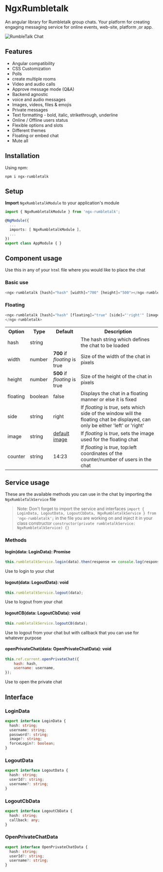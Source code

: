 # NgxRumbletalk

An angular library for Rumbletalk group chats. Your platform for creating engaging messaging 
service for online events, web-site, platform ,or app.
 
![RumbleTalk Chat](https://d1pfint8izqszg.cloudfront.net/web7/images/q&a_fold.png)

## Features

- Angular compatibility
- CSS Customization
- Polls
- create multiple rooms
- Video and audio calls
- Approve message mode (Q&A)
- Backend agnostic
- voice and audio messages 
- Images, videos, files & emojis
- Private messages
- Text formatting - bold, italic, strikethrough, underline
- Online / Offline users status
- Flexible options and slots
- Different themes
- Floating or embed chat
- Mute all

## Installation

Using npm:

`npm i ngx-rumbletalk`

## Setup

**Import** `NgxRumbletalkModule` to your application's module

```typescript
import { NgxRumbletalkModule } from 'ngx-rumbletalk';

@NgModule({
  ...
  imports: [ NgxRumbletalkModule ],
  ...
})
export class AppModule { }
```

## Component usage

Use this in any of your `html` file where you would like to place the chat

### Basic use
```typescript
<ngx-rumbletalk [hash]="hash" [width]="700" [height]="500"></ngx-rumbletalk>
```

### Floating
```typescript
<ngx-rumbletalk [hash]="hash" [floating]="true" [side]="'right'" [image]="'https://d1pfint8izqszg.cloudfront.net/images/toolbar/toolbar.png'" [counter]="'14:23'">
</ngx-rumbletalk>
```

<table>
  <tr>
    <th>Option</th>
    <th>Type</th>
    <th>Default</th>
    <th>Description</th>
  </tr>
  <tr>
    <td>hash</td>
    <td>string</td>
    <td></td>
    <td>The hash string which defines the chat to be loaded</td>
  </tr>
  <tr>
    <td>width</td>
    <td>number</td>
    <td><b>700</b> if <i>floating</i> is true</td>
    <td>Size of the width of the chat in pixels</td>
  </tr>
  <tr>
    <td>height</td>
    <td>number</td>
    <td><b>500</b> if <i>floating</i> is true</td>
    <td>Size of the height of the chat in pixels</td>
  </tr>
  <tr>
    <td>floating</td>
    <td>boolean</td>
    <td>false</td>
    <td>Displays the chat in a floating manner or else it is fixed</td>
  </tr>
  <tr>
    <td>side</td>
    <td>string</td>
    <td>right</td>
    <td>If <i>floating</i> is <i>true</i>, sets which side of the window will the floating chat be displayed, can only be either 'left' or 'right'</td>
  </tr>
  <tr>
    <td>image</td>
    <td>string</td>
    <td>
      <a href="https://d1pfint8izqszg.cloudfront.net/images/toolbar/toolbar.png" target="_blank">default image</a>
    </td>
    <td>If <i>floating</i> is <i>true</i>, sets the image used for the floating chat</td>
  </tr>
  <tr>
    <td>counter</td>
    <td>string</td>
    <td>14:23</td>
    <td>If <i>floating</i> is <i>true</i>, top:left coordinates of the counter/number of users in the chat</td>
  </tr>
</table>

## Service usage

These are the available methods you can use in the chat by importing the `NgxRumbleTalkService` file

> Note: Don't forget to import the service and interfaces `import { LoginData, LogoutData, LogoutCbData, NgxRumbletalkService } from 'ngx-rumbletalk';` in the file you are working on and inject it in your class constructor `constructor(private rumbletalkService: NgxRumbletalkService) {}`

### Methods

#### login(data: LoginData): Promise<any>

```typescript
this.rumbletalkService.login(data).then(response => console.log(response)).catch(error => console.log(error));
```

Use to login to your chat

#### logout(data: LogoutData): void

```typescript
this.rumbletalkService.logout(data);
```

Use to logout from your chat

#### logoutCB(data: LogoutCbData): void

```typescript
this.rumbletalkService.logoutCB(data);
```

Use to logout from your chat but with callback that you can use for whatever purpose

#### openPrivateChat(data: OpenPrivateChatData): void

```javascript
this.ref.current.openPrivateChat({
    hash: hash,
    username: username,
});
```

Use to open the private chat

## Interface

### LoginData

```typescript
export interface LoginData {
  hash: string;
  username: string;
  password?: string;
  image?: string;
  forceLogin?: boolean;
}
```

### LogoutData

```typescript
export interface LogoutData {
  hash: string;
  userId?: string;
  username?: string;
}
```

### LogoutCbData

```typescript
export interface LogoutCbData {
  hash: string;
  callback: any;
}
```

### OpenPrivateChatData

```typescript
export interface OpenPrivateChatData {
  hash: string;
  userId?: string;
  username?: string;
}
```

